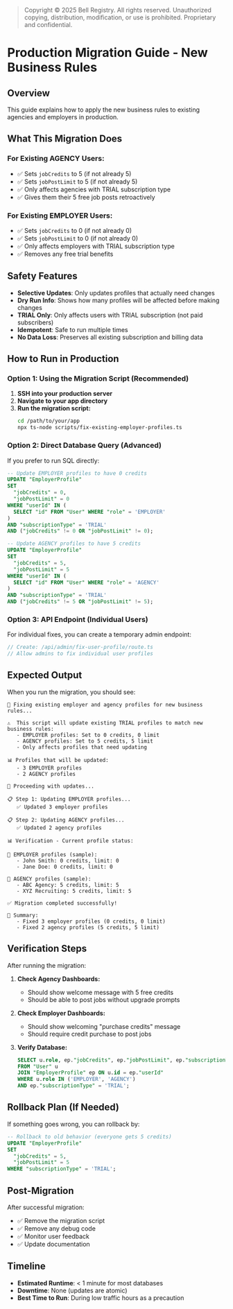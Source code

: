 > Copyright © 2025 Bell Registry. All rights reserved.
> Unauthorized copying, distribution, modification, or use is prohibited.
> Proprietary and confidential.
>

# Production Migration Guide - New Business Rules

## Overview

This guide explains how to apply the new business rules to existing agencies and employers in production.

## What This Migration Does

### For Existing AGENCY Users:
- ✅ Sets `jobCredits` to 5 (if not already 5)
- ✅ Sets `jobPostLimit` to 5 (if not already 5)
- ✅ Only affects agencies with TRIAL subscription type
- ✅ Gives them their 5 free job posts retroactively

### For Existing EMPLOYER Users:
- ✅ Sets `jobCredits` to 0 (if not already 0)
- ✅ Sets `jobPostLimit` to 0 (if not already 0) 
- ✅ Only affects employers with TRIAL subscription type
- ✅ Removes any free trial benefits

## Safety Features

- **Selective Updates**: Only updates profiles that actually need changes
- **Dry Run Info**: Shows how many profiles will be affected before making changes
- **TRIAL Only**: Only affects users with TRIAL subscription (not paid subscribers)
- **Idempotent**: Safe to run multiple times
- **No Data Loss**: Preserves all existing subscription and billing data

## How to Run in Production

### Option 1: Using the Migration Script (Recommended)

1. **SSH into your production server**
2. **Navigate to your app directory**
3. **Run the migration script:**
   ```bash
   cd /path/to/your/app
   npx ts-node scripts/fix-existing-employer-profiles.ts
   ```

### Option 2: Direct Database Query (Advanced)

If you prefer to run SQL directly:

```sql
-- Update EMPLOYER profiles to have 0 credits
UPDATE "EmployerProfile" 
SET 
  "jobCredits" = 0,
  "jobPostLimit" = 0
WHERE "userId" IN (
  SELECT "id" FROM "User" WHERE "role" = 'EMPLOYER'
)
AND "subscriptionType" = 'TRIAL'
AND ("jobCredits" != 0 OR "jobPostLimit" != 0);

-- Update AGENCY profiles to have 5 credits  
UPDATE "EmployerProfile" 
SET 
  "jobCredits" = 5,
  "jobPostLimit" = 5
WHERE "userId" IN (
  SELECT "id" FROM "User" WHERE "role" = 'AGENCY'  
)
AND "subscriptionType" = 'TRIAL'
AND ("jobCredits" != 5 OR "jobPostLimit" != 5);
```

### Option 3: API Endpoint (Individual Users)

For individual fixes, you can create a temporary admin endpoint:

```typescript
// Create: /api/admin/fix-user-profile/route.ts
// Allow admins to fix individual user profiles
```

## Expected Output

When you run the migration, you should see:

```
🔧 Fixing existing employer and agency profiles for new business rules...

⚠️  This script will update existing TRIAL profiles to match new business rules:
   - EMPLOYER profiles: Set to 0 credits, 0 limit
   - AGENCY profiles: Set to 5 credits, 5 limit
   - Only affects profiles that need updating

📊 Profiles that will be updated:
   - 3 EMPLOYER profiles
   - 2 AGENCY profiles

🚀 Proceeding with updates...

📋 Step 1: Updating EMPLOYER profiles...
   ✅ Updated 3 employer profiles

📋 Step 2: Updating AGENCY profiles...
   ✅ Updated 2 agency profiles

📊 Verification - Current profile status:

👔 EMPLOYER profiles (sample):
   - John Smith: 0 credits, limit: 0
   - Jane Doe: 0 credits, limit: 0

🏢 AGENCY profiles (sample):  
   - ABC Agency: 5 credits, limit: 5
   - XYZ Recruiting: 5 credits, limit: 5

✅ Migration completed successfully!

📝 Summary:
   - Fixed 3 employer profiles (0 credits, 0 limit)
   - Fixed 2 agency profiles (5 credits, 5 limit)
```

## Verification Steps

After running the migration:

1. **Check Agency Dashboards:**
   - Should show welcome message with 5 free credits
   - Should be able to post jobs without upgrade prompts

2. **Check Employer Dashboards:**
   - Should show welcoming "purchase credits" message
   - Should require credit purchase to post jobs

3. **Verify Database:**
   ```sql
   SELECT u.role, ep."jobCredits", ep."jobPostLimit", ep."subscriptionType"
   FROM "User" u 
   JOIN "EmployerProfile" ep ON u.id = ep."userId"
   WHERE u.role IN ('EMPLOYER', 'AGENCY')
   AND ep."subscriptionType" = 'TRIAL';
   ```

## Rollback Plan (If Needed)

If something goes wrong, you can rollback by:

```sql
-- Rollback to old behavior (everyone gets 5 credits)
UPDATE "EmployerProfile" 
SET 
  "jobCredits" = 5,
  "jobPostLimit" = 5
WHERE "subscriptionType" = 'TRIAL';
```

## Post-Migration

After successful migration:
- ✅ Remove the migration script
- ✅ Remove any debug code
- ✅ Monitor user feedback
- ✅ Update documentation

## Timeline

- **Estimated Runtime**: < 1 minute for most databases
- **Downtime**: None (updates are atomic)
- **Best Time to Run**: During low traffic hours as a precaution
